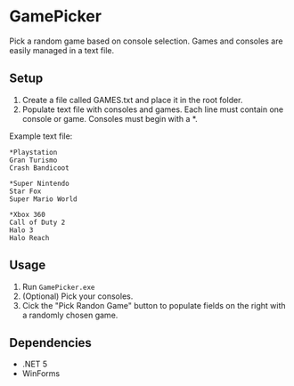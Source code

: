 # GamePicker
 Pick a random game based on console selection. Games and consoles are easily managed in a text file.

## Setup
 1. Create a file called GAMES.txt and place it in the root folder.
 2. Populate text file with consoles and games. Each line must contain one console or game. Consoles must begin with a *.

 Example text file:
 ```
 *Playstation
 Gran Turismo
 Crash Bandicoot

 *Super Nintendo
 Star Fox
 Super Mario World

 *Xbox 360
Call of Duty 2
Halo 3
Halo Reach
 ```

## Usage
 1. Run `GamePicker.exe`
 2. (Optional) Pick your consoles.
 3. Cick the "Pick Randon Game" button to populate fields on the right with a randomly chosen game.

## Dependencies
 - .NET 5
 - WinForms